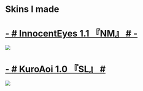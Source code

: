 # Skins I made

# [- # InnocentEyes 1.1 『NM』 # -](https://skyline.s-ul.eu/w8YXIjrx) 
![](https://cdn.discordapp.com/attachments/736160605337288754/1060200548193796236/screenshot003.png)

# [- # KuroAoi 1.0 『SL』 #](https://www.reddit.com/r/OsuSkins/comments/pr8exi/kuroaoi_by_skyline_169_std_4k7k_mania/)
![](https://cdn.discordapp.com/attachments/736160605337288754/1060200905712087081/screenshot004.png)
